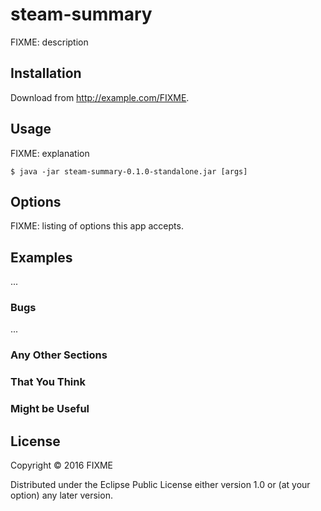 # steam-summary

FIXME: description

## Installation

Download from http://example.com/FIXME.

## Usage

FIXME: explanation

    $ java -jar steam-summary-0.1.0-standalone.jar [args]

## Options

FIXME: listing of options this app accepts.

## Examples

...

### Bugs

...

### Any Other Sections
### That You Think
### Might be Useful

## License

Copyright © 2016 FIXME

Distributed under the Eclipse Public License either version 1.0 or (at
your option) any later version.
